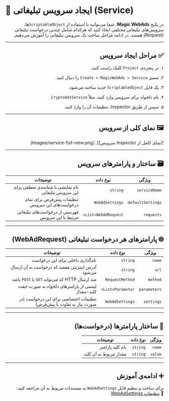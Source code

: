 # 🧩 ایجاد سرویس تبلیغاتی (Service)
<div dir="rtl">

در پکیج **Magic WebAds**، شما می‌توانید با استفاده از `ScriptableObject`ها، سرویس‌های تبلیغاتی مختلفی ایجاد کنید که هرکدام شامل چندین درخواست تبلیغاتی (Request) هستند. در ادامه مراحل ساخت یک سرویس تبلیغاتی را آموزش می‌دهیم.

---

## ✅ مراحل ایجاد سرویس

۱. در پنجره‌ی `Project` کلیک راست کنید.

۲. مسیر `Create > MagicWebAds > Service` را دنبال کنید.

۳. یک فایل `ScriptableObject` جدید ساخته می‌شود.

۴. نام دلخواه برای سرویس وارد کنید، مثلاً `CryptoAdsService`.

۵. سپس از طریق Inspector، تنظیمات آن را وارد کنید.

---

## 🖼 نمای کلی از سرویس

<div dir="rtl">
![نمای کامل از Inspector سرویس](../Images/service-full-view.png)
</div>

---

## 🗃 ساختار و پارامترهای سرویس

| ویژگی                | نوع داده             | توضیحات                                                                 |
|----------------------|----------------------|-------------------------------------------------------------------------|
| `serviceName`        | `string`             | نام نمایشی یا شناسه‌ی منطقی برای این سرویس تبلیغاتی                                   |
| `defaultSettings`    | `WebAdSettings`      | تنظیمات پیش‌فرض برای تمام درخواست‌های این سرویس                                    |
| `requests`           | `List<WebAdRequest>` | فهرستی از درخواست‌های تبلیغاتی مرتبط با این سرویس                                    |

---

## 🌐 پارامترهای هر درخواست تبلیغاتی (WebAdRequest)

| ویژگی             | نوع داده             | توضیحات                                                                  |
|--------------------|----------------------|---------------------------------------------------------------------------|
| `name`             | `string`             | نام‌گذاری داخلی برای این درخواست                                                   |
| `url`              | `string`             | آدرس اینترنتی مقصد که درخواست به آن ارسال می‌شود                                     |
| `method`           | `RequestMethod`      | متد ارسال HTTP که می‌تواند `GET` یا `POST` باشد                                     |
| `parameters`       | `List<Parameter>`    | لیستی از پارامترهای دلخواه به صورت جفت کلید-مقدار                                      |
| `settings`         | `WebAdSettings`      | تنظیمات اختصاصی برای این درخواست (در صورت نیاز به تفاوت با پیش‌فرض)                    |

---

## 🧩 ساختار پارامترها (درخواست‌ها)

| ویژگی   | نوع داده | توضیحات                             |
|----------|----------|---------------------------------------|
| `name`   | `string` | نام کلید پارامتر                            |
| `value`  | `string` | مقدار مربوط به آن کلید                      |

---

## ➕ ادامه‌ی آموزش

برای ساخت و تنظیم فایل `WebAdSettings` به مستندات مربوط به آن مراجعه کنید:  
📄 [تنظیمات WebAdSettings](webadsettings.md)
</div>